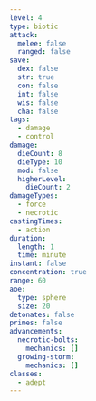 ```yaml
---
level: 4
type: biotic
attack:
  melee: false
  ranged: false
save:
  dex: false
  str: true
  con: false
  int: false
  wis: false
  cha: false
tags:
  - damage
  - control
damage:
  dieCount: 8
  dieType: 10
  mod: false
  higherLevel:
    dieCount: 2
damageTypes:
  - force
  - necrotic
castingTimes:
  - action
duration:
  length: 1
  time: minute
instant: false
concentration: true
range: 60
aoe:
  type: sphere
  size: 20
detonates: false
primes: false
advancements:
  necrotic-bolts:
    mechanics: []
  growing-storm:
    mechanics: []
classes:
  - adept
---
```

